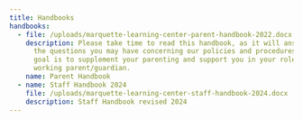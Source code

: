 ```yaml
---
title: Handbooks
handbooks:
  - file: /uploads/marquette-learning-center-parent-handbook-2022.docx
    description: Please take time to read this handbook, as it will answer many of
      the questions you may have concerning our policies and procedures. Our
      goal is to supplement your parenting and support you in your role as a
      working parent/guardian.
    name: Parent Handbook
  - name: Staff Handbook 2024
    file: /uploads/marquette-learning-center-staff-handbook-2024.docx
    description: Staff Handbook revised 2024
---
```

